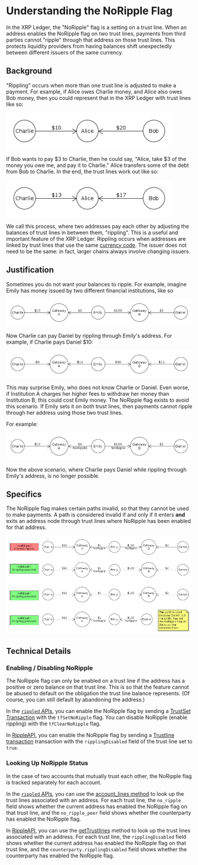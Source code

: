 # Understanding the NoRipple Flag

In the XRP Ledger, the "NoRipple" flag is a setting on a trust line. When an address enables the NoRipple flag on two trust lines, payments from third parties cannot "ripple" through that address on those trust lines. This protects liquidity providers from having balances shift unexpectedly between different issuers of the same currency.

## Background

"Rippling" occurs when more than one trust line is adjusted to make a payment. For example, if Alice owes Charlie money, and Alice also owes Bob money, then you could represent that in the XRP Ledger with trust lines like so:

![Charlie --($10)-- Alice -- ($20) -- Bob](img/noripple-01.png)

If Bob wants to pay $3 to Charlie, then he could say, "Alice, take $3 of the money you owe me, and pay it to Charlie." Alice transfers some of the debt from Bob to Charlie. In the end, the trust lines work out like so:

![Charlie --($13)-- Alice --($17)-- Bob](img/noripple-02.png)

We call this process, where two addresses pay each other by adjusting the balances of trust lines in between them, "rippling". This is a useful and important feature of the XRP Ledger. Rippling occurs when addresses are linked by trust lines that use the same [currency code](reference-rippled.html#currency-codes). The issuer does not need to be the same: in fact, larger chains always involve changing issuers.

## Justification

Sometimes you do not want your balances to ripple. For example, imagine Emily has money issued by two different financial institutions, like so

![Charlie --($10)-- Institution A --($1)-- Emily --($100)-- Institution B --($2)-- Daniel](img/noripple-03.png)

Now Charlie can pay Daniel by rippling through Emily's address. For example, if Charlie pays Daniel $10:

![Charlie --($0)-- Institution A --($11)-- Emily --($90)-- Institution B --($12)-- Daniel](img/noripple-04.png)

This may surprise Emily, who does not know Charlie or Daniel. Even worse, if Institution A charges her higher fees to withdraw her money than Institution B, this could cost Emily money. The NoRipple flag exists to avoid this scenario. If Emily sets it on both trust lines, then payments cannot ripple through her address using those two trust lines.

For example:

![Charlie --($10)-- Institution A --($1, NoRipple)-- Emily --($100,NoRipple)-- Institution B --($2)-- Daniel](img/noripple-05.png)

Now the above scenario, where Charlie pays Daniel while rippling through Emily's address, is no longer possible.

## Specifics

The NoRipple flag makes certain paths invalid, so that they cannot be used to make payments. A path is considered invalid if and only if it enters **and** exits an address node through trust lines where NoRipple has been enabled for that address.

![Diagram demonstrating that NoRipple has to be set on both trust lines by the same address to do anything](img/noripple-06.png)

## Technical Details

### Enabling / Disabling NoRipple

The NoRipple flag can only be enabled on a trust line if the address has a positive or zero balance on that trust line. This is so that the feature cannot be abused to default on the obligation the trust line balance represents. (Of course, you can still default by abandoning the address.)

In the [`rippled` APIs](reference-rippled.html), you can enable the NoRipple flag by sending a [TrustSet Transaction](reference-transaction-format.html#trustset) with the `tfSetNoRipple` flag. You can disable NoRipple (enable rippling) with the `tfClearNoRipple` flag.

In [RippleAPI](reference-rippleapi.html), you can enable the NoRipple flag by sending a [Trustline transaction](reference-rippleapi.html#preparetrustline) transaction with the `ripplingDisabled` field of the trust line set to `true`.


### Looking Up NoRipple Status

In the case of two accounts that mutually trust each other, the NoRipple flag is tracked separately for each account.

In the [`rippled` APIs](reference-rippled.html), you can use the [account_lines method](https://ripple.com/build/rippled-apis/#account-lines) to look up the trust lines associated with an address. For each trust line, the `no_ripple` field shows whether the current address has enabled the NoRipple flag on that trust line, and the `no_ripple_peer` field shows whether the counterparty has enabled the NoRipple flag.

In [RippleAPI](reference-rippleapi.html), you can use the [getTrustlines](reference-rippleapi.html#gettrustlines) method to look up the trust lines associated with an address. For each trust line, the `ripplingDisabled` field shows whether the current address has enabled the NoRipple flag on that trust line, and the `counterparty.ripplingDisabled` field shows whether the counterparty has enabled the NoRipple flag.
